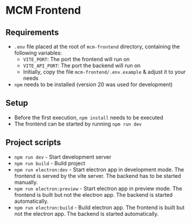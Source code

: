 # MCM Frontend

## Requirements
- `.env` file placed at the root of `mcm-frontend` directory, containing the following variables:
    - `VITE_PORT`: The port the frontend will run on
    - `VITE_API_PORT`: The port the backend will run on
    - Initially, copy the file `mcm-frontend/.env.example` & adjust it to your needs
- `npm`  needs to be installed (version 20 was used for development)

## Setup
- Before the first execution, `npm install` needs to be executed
- The frontend can be started by running `npm run dev`

## Project scripts
- `npm run dev` - Start development server
- `npm run build` - Build project
- `npm run electron:dev` - Start electron app in development mode. The frontend is served by the vite server. The
  backend has to be started manually.
- `npm run electron:preview` - Start electron app in preview mode. The frontend is built but not the electron app. The
  backend is started automatically.
- `npm run electron:build` - Build electron app. The frontend is built but not the electron app. The backend is started
  automatically.